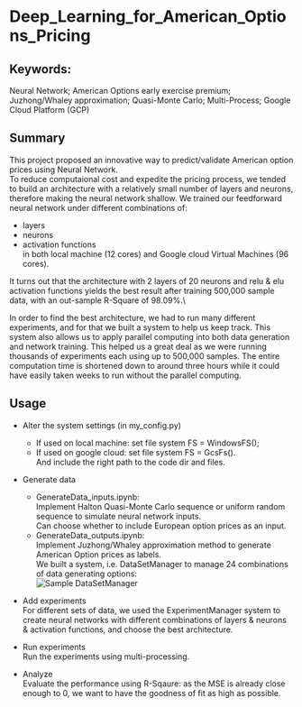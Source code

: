 # Deep_Learning_for_American_Options_Pricing
## Keywords:
Neural Network; American Options early exercise premium; Juzhong/Whaley approximation;
Quasi-Monte Carlo; Multi-Process; Google Cloud Platform (GCP)


## Summary
This project proposed an innovative way to predict/validate American option prices using Neural Network. \
To reduce computaional cost and expedite the pricing process, we tended to build an architecture with a relatively small number of layers and neurons, therefore making the neural network shallow. 
We trained our feedforward neural network under different combinations of:
- layers
- neurons
- activation functions \
in both local machine (12 cores) and Google cloud Virtual Machines (96 cores).

It turns out that the architecture with 2 layers of 20 neurons and relu & elu activation functions yields the best result after training 500,000 sample data, with an out-sample R-Square of 98.09%.\

In order to find the best architecture, we had to run many different experiments, and for that we built a system to help us keep track. This system also allows us to apply parallel computing into both data generation and network training. This helped us a great deal as we were running thousands of experiments each using up to 500,000 samples. The entire computation time is shortened down to around three hours while it could have easily taken weeks to run without the parallel computing.

## Usage
- Alter the system settings (in my_config.py)
   - If used on local machine: set file system FS = WindowsFS();
   - If used on google cloud: set file system FS = GcsFs().\
And include the right path to the code dir and files.
- Generate data
   - GenerateData_inputs.ipynb: \
   Implement Halton Quasi-Monte Carlo sequence or uniform random sequence to simulate neural network inputs.\
   Can choose whether to include European option prices as an input.
   - GenerateData_outputs.ipynb: \
   Implement Juzhong/Whaley approximation method to generate American Option prices as labels.\
   We built a system, i.e. DataSetManager to manage 24 combinations of data generating options:\
   ![Sample DataSetManager](https://github.com/claraye/Deep_Learning_for_American_Options_Pricing/blob/master/DataSetManager_sample.png)

- Add experiments\
For different sets of data, we used the ExperimentManager system to create neural networks with different combinations of layers & neurons & activation functions, and choose the best architecture.
- Run experiments\
Run the experiments using multi-processing.
- Analyze\
Evaluate the performance using R-Sqaure: as the MSE is already close enough to 0, we want to have the goodness of fit as high as possible.
